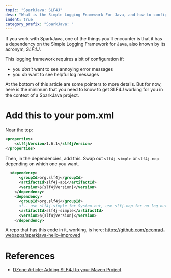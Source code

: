 ```yaml
---
topic: "SparkJava: SLF4J"
desc: "What is the Simple Logging Framework For Java, and how to configure it"
indent: true
category_prefix: "SparkJava: "
---
```


If you work with SparkJava, one of the things you'll encounter is that 
it has a dependency on the Simple Logging Framework for Java, also known by
its acronym, *SLF4J*.

This logging framework requires a bit of configuration if:

* you *don't* want to see annoying error messages
* you *do* want to see helpful log messages

At the bottom of this article are some pointers to more details.  But for now, here is the minimum that you need to know
to get SLF4J working for you in the context of a SparkJava project.

# Add this to your pom.xml

Near the top:

```xml
<properties>
    <slf4jVersion>1.6.1</slf4jVersion>
</properties>
```

Then, in the dependencies, add this.   Swap out `slf4j-simple` or `slf4j-nop` depending on which one you want.

```xml
  <dependency>
      <groupId>org.slf4j</groupId>
      <artifactId>slf4j-api</artifactId>
      <version>${slf4jVersion}</version>
    </dependency>
    <dependency>
      <groupId>org.slf4j</groupId>
      <!-- use slf4j-simple for System.out, use slfj-nop for no log output -->
      <artifactId>slf4j-simple</artifactId>
      <version>${slf4jVersion}</version>
    </dependency>
```

A repo that has this code in it, working, is here: <https://github.com/pconrad-webapps/sparkjava-hello-improved>

# References

* [DZone Article: Adding SLF4J to your Maven Project](https://dzone.com/articles/adding-slf4j-your-maven)
